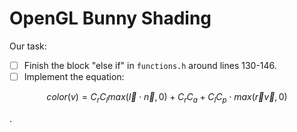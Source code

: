 # OpenGL Bunny Shading

Our task:

* [ ] Finish the block "else if" in `functions.h` around lines 130-146.
* [ ] Implement the equation:

$$
color(v) = C_rC_l max(\vec{l} \cdot \vec{n}, 0)  + C_rC_a + C_l C_p \cdot max(\vec{r} \vec{v}, 0)
$$

.

